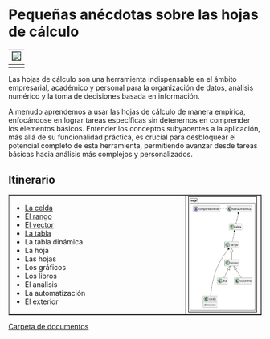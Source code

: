 # Pequeñas anécdotas sobre las hojas de cálculo

<div align=center>

|<img src="images/DALL·E-2024-03-11-21.48.01.webp" width="60%" border=1>|
|-|
||

</div>

Las hojas de cálculo son una herramienta indispensable en el ámbito empresarial, académico y personal para la organización de datos, análisis numérico y la toma de decisiones basada en información. 

A menudo aprendemos a usar las hojas de cálculo de manera empírica, enfocándose en lograr tareas específicas sin detenernos en comprender los elementos básicos. Entender los conceptos subyacentes a la aplicación, más allá de su funcionalidad práctica, es crucial para desbloquear el potencial completo de esta herramienta, permitiendo avanzar desde tareas básicas hacia análisis más complejos y personalizados.

## Itinerario

<table border=1>
    <tr>
        <td width="70%" valign=top>
        
- [La celda](docs/celda/README.md)
- [El rango](docs/rango/README.md)
- [El vector](docs/vector/README.md)
- [La tabla](docs/tabla/README.md)
- La tabla dinámica
- La hoja
- Las hojas
- Los gráficos
- Los libros
- El análisis
- La automatización
- El exterior
        </td>
        <td width="30%">
            <img src="images/modelosUML/docs/UMLdocs/esquema000.svg" border=1 align=right>        
        </td>
    </tr>
</table>

[Carpeta de documentos](https://1drv.ms/f/s!AnIJHRHgFpG-lkytF3Qq4lMkKsqD?e=h6aQ7Y)

